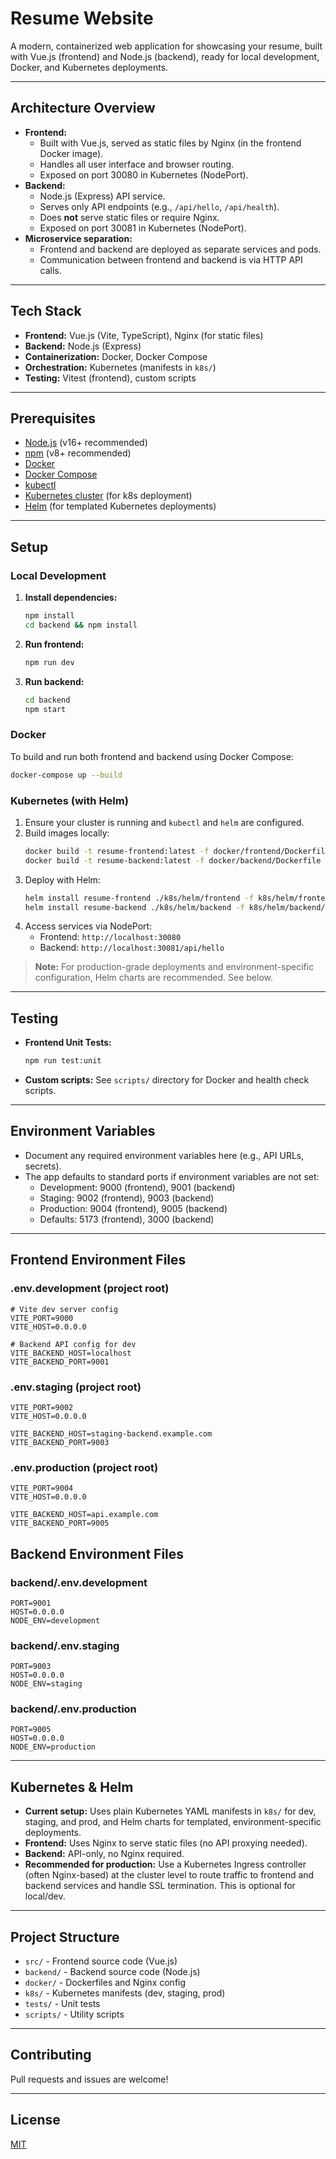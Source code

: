 # Resume Website

A modern, containerized web application for showcasing your resume, built with Vue.js (frontend) and Node.js (backend), ready for local development, Docker, and Kubernetes deployments.

---

## Architecture Overview

- **Frontend:**
  - Built with Vue.js, served as static files by Nginx (in the frontend Docker image).
  - Handles all user interface and browser routing.
  - Exposed on port 30080 in Kubernetes (NodePort).
- **Backend:**
  - Node.js (Express) API service.
  - Serves only API endpoints (e.g., `/api/hello`, `/api/health`).
  - Does **not** serve static files or require Nginx.
  - Exposed on port 30081 in Kubernetes (NodePort).
- **Microservice separation:**
  - Frontend and backend are deployed as separate services and pods.
  - Communication between frontend and backend is via HTTP API calls.

---

## Tech Stack

- **Frontend:** Vue.js (Vite, TypeScript), Nginx (for static files)
- **Backend:** Node.js (Express)
- **Containerization:** Docker, Docker Compose
- **Orchestration:** Kubernetes (manifests in `k8s/`)
- **Testing:** Vitest (frontend), custom scripts

---

## Prerequisites

- [Node.js](https://nodejs.org/) (v16+ recommended)
- [npm](https://www.npmjs.com/) (v8+ recommended)
- [Docker](https://www.docker.com/)
- [Docker Compose](https://docs.docker.com/compose/)
- [kubectl](https://kubernetes.io/docs/tasks/tools/)
- [Kubernetes cluster](https://kubernetes.io/docs/setup/) (for k8s deployment)
- [Helm](https://helm.sh/) (for templated Kubernetes deployments)

---

## Setup

### Local Development

1. **Install dependencies:**
   ```sh
   npm install
   cd backend && npm install
   ```
2. **Run frontend:**
   ```sh
   npm run dev
   ```
3. **Run backend:**
   ```sh
   cd backend
   npm start
   ```

### Docker

To build and run both frontend and backend using Docker Compose:

```sh
docker-compose up --build
```

### Kubernetes (with Helm)

1. Ensure your cluster is running and `kubectl` and `helm` are configured.
2. Build images locally:
   ```sh
   docker build -t resume-frontend:latest -f docker/frontend/Dockerfile .
   docker build -t resume-backend:latest -f docker/backend/Dockerfile .
   ```
3. Deploy with Helm:
   ```sh
   helm install resume-frontend ./k8s/helm/frontend -f k8s/helm/frontend/values-dev.yaml --namespace dev --create-namespace
   helm install resume-backend ./k8s/helm/backend -f k8s/helm/backend/values-dev.yaml --namespace dev
   ```
4. Access services via NodePort:
   - Frontend: `http://localhost:30080`
   - Backend: `http://localhost:30081/api/hello`

> **Note:** For production-grade deployments and environment-specific configuration, Helm charts are recommended. See below.

---

## Testing

- **Frontend Unit Tests:**
  ```sh
  npm run test:unit
  ```
- **Custom scripts:**
  See `scripts/` directory for Docker and health check scripts.

---

## Environment Variables

- Document any required environment variables here (e.g., API URLs, secrets).
- The app defaults to standard ports if environment variables are not set:
  - Development: 9000 (frontend), 9001 (backend)
  - Staging: 9002 (frontend), 9003 (backend)
  - Production: 9004 (frontend), 9005 (backend)
  - Defaults: 5173 (frontend), 3000 (backend)

---

## Frontend Environment Files

### .env.development (project root)
```env
# Vite dev server config
VITE_PORT=9000
VITE_HOST=0.0.0.0

# Backend API config for dev
VITE_BACKEND_HOST=localhost
VITE_BACKEND_PORT=9001
```

### .env.staging (project root)
```env
VITE_PORT=9002
VITE_HOST=0.0.0.0

VITE_BACKEND_HOST=staging-backend.example.com
VITE_BACKEND_PORT=9003
```

### .env.production (project root)
```env
VITE_PORT=9004
VITE_HOST=0.0.0.0

VITE_BACKEND_HOST=api.example.com
VITE_BACKEND_PORT=9005
```

## Backend Environment Files

### backend/.env.development
```env
PORT=9001
HOST=0.0.0.0
NODE_ENV=development
```

### backend/.env.staging
```env
PORT=9003
HOST=0.0.0.0
NODE_ENV=staging
```

### backend/.env.production
```env
PORT=9005
HOST=0.0.0.0
NODE_ENV=production
```

---

## Kubernetes & Helm

- **Current setup:** Uses plain Kubernetes YAML manifests in `k8s/` for dev, staging, and prod, and Helm charts for templated, environment-specific deployments.
- **Frontend:** Uses Nginx to serve static files (no API proxying needed).
- **Backend:** API-only, no Nginx required.
- **Recommended for production:** Use a Kubernetes Ingress controller (often Nginx-based) at the cluster level to route traffic to frontend and backend services and handle SSL termination. This is optional for local/dev.

---

## Project Structure

- `src/` - Frontend source code (Vue.js)
- `backend/` - Backend source code (Node.js)
- `docker/` - Dockerfiles and Nginx config
- `k8s/` - Kubernetes manifests (dev, staging, prod)
- `tests/` - Unit tests
- `scripts/` - Utility scripts

---

## Contributing

Pull requests and issues are welcome!

---

## License

[MIT](LICENSE) 